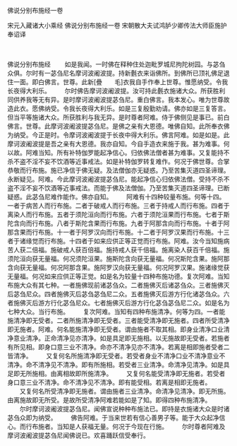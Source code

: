 佛说分别布施经一卷


宋元入藏诸大小乘经
佛说分别布施经一卷
宋朝散大夫试鸿胪少卿传法大师臣施护奉诏译


　　

佛说分别布施经
　　如是我闻。一时佛在释种住处迦毗罗城尼拘陀树园。与苾刍众俱。尔时有一苾刍尼名摩诃波阇波提。持新氎衣来诣佛所。到佛所已顶礼佛足退住一面。即白佛言。世尊。此新[疊　　毛]衣我自手作奉上世尊。惟愿纳受。令我长夜得大利乐。
　　尔时佛告摩诃波阇波提。汝可持此氎衣施诸大众。所获胜利同供养我等无有异。是时摩诃波阇波提苾刍尼。重白佛言。我本发心。唯为世尊故造此衣。愿佛纳受。令我长夜得大利乐。如是三复殷勤劝请。佛亦如是三复答言。但当平等施诸大众。所获胜利与我无异。是时尊者阿难。侍于佛侧见是事已。前白佛言。世尊。此摩诃波阇波提苾刍尼。是佛之亲有大恩德。唯佛自知。此所奉衣佛为纳受。今正是时。令摩诃波阇波提于长夜中得大利乐。佛言阿难。如是如是。此摩诃波阇波提是吾之亲有大恩德。我亦自知。今自手造衣来施于我。甚为难事。何以故。阿难当知。所有补特伽罗能起净信心。归依佛法僧者甚为难事。又复能持不杀不盗不淫不妄不饮酒等近事戒法。如是补特伽罗转复难作。何况于佛世尊。合掌恭敬而行布施。施已净信于佛无疑。及法僧伽亦无疑惑。乃至苦集灭道四圣谛理。永断疑见。阿难。今此摩诃波阇波提苾刍尼。能起净信心归依佛法僧。受持不杀不盗不淫不妄不饮酒等近事戒法。而能于佛及法僧伽。乃至苦集灭道四圣谛理。已断疑惑。此苾刍尼难作能作。佛亦自知。
　　阿难有十四种较量布施。何等十四。一者于病苦人而行布施。二者于破戒人而行布施。三者于持戒人而行布施。四者于离染人而行布施。五者于须陀洹向而行布施。六者于须陀洹果而行布施。七者于斯陀含向而行布施。八者于斯陀含果而行布施。九者于阿那含向而行布施。十者于阿那含果而行布施。十一者于阿罗汉向而行布施。十二者于阿罗汉果而行布施。十三者于诸缘觉而行布施。十四者于如来应供正等正觉而行布施。阿难。汝今当知施病苦人获二倍福。施破戒人获百倍福。施持戒人获千倍福。施离染人获百千倍福。施须陀洹向获无量福。何况须陀洹果。施斯陀含向获无量福。何况斯陀含果。施阿那含向获无量福。何况阿那含果。施阿罗汉向获无量福。何况阿罗汉果。施诸缘觉获无量福。何况如来应供正等正觉。如是名为较量十四种布施功德。复次阿难。当知布施大众有其七种。一者施佛现前诸苾刍众。二者施佛灭后诸苾刍众。三者施佛灭后苾刍尼众。四者施佛灭后苾刍苾刍尼二众。五者施佛灭后游方行化诸苾刍众。六者施佛灭后游方行化苾刍尼众。七者施佛灭后游方行化苾刍苾刍尼二众。如是名为七种大众。当行布施。
　　复次阿难。当知有四种布施清净。何等为四。一者能施清净即无受者。二者所施清净即无受者。三者能受清净即无施者。四者所受清净即无施者。阿难。何名能施清净即无受者。谓由施者不取其相。即身业清净口业清净意业清净。正命清净见亦清净。如是具足即无施相。以无施故即无受者。若施者有所见相。即身口意三业不清净。命亦不清净见亦不清净。若离是相即施者受者二皆清净。
　　又复何名所施清净即无受者。若受者身业不清净口业不清净意业不清净。命不清净见不清净。即有所施相。若受者三业清净。命清净见清净。如是具足即无所施相。由离相故即所施清净。
　　又复何名能受清净即无施者。若受者身口意三业不清净。命不清净见不清净。即有能受相。若离是相即无施者。
　　又复何名所受清净即无施者。谓由施者三业清净。命清净见清净。即无所施。由离施故即无所受。是故所受清净阿难若能如是了知。即得四种布施清净。
　　尔时摩诃波阇波提苾刍尼。闻佛宣说种种布施法已。即持是衣施诸大众是时诸苾刍众即为纳受。
　　佛告阿难。于当来世若有信心善男子等。能于大众起净信心。而行布施者。当知是人获福无量。何况于今现在行施。
　　尔时尊者阿难及摩诃波阇波提苾刍尼闻佛说已。欢喜踊跃信受奉行。

